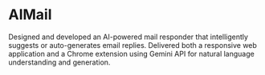 # AIMail
Designed and developed an AI-powered mail responder that intelligently suggests or auto-generates email replies. Delivered both a responsive web application and a Chrome extension using Gemini API for natural language understanding and generation.
